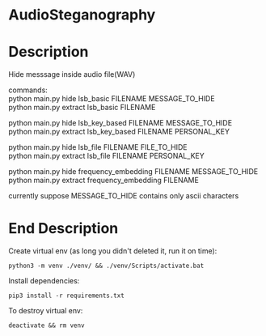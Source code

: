 # AudioSteganography

# Description
Hide messsage inside audio file(WAV)  
  
commands:  
python main.py hide lsb_basic FILENAME MESSAGE_TO_HIDE  
python main.py extract lsb_basic FILENAME  
  
python main.py hide lsb_key_based FILENAME MESSAGE_TO_HIDE  
python main.py extract lsb_key_based FILENAME PERSONAL_KEY  
  
python main.py hide lsb_file FILENAME FILE_TO_HIDE  
python main.py extract lsb_file FILENAME PERSONAL_KEY  
  
python main.py hide frequency_embedding FILENAME MESSAGE_TO_HIDE  
python main.py extract frequency_embedding FILENAME  
  
currently suppose MESSAGE_TO_HIDE contains only ascii characters  
  
# End Description
  
Create virtual env (as long you didn't deleted it, run it on time):  
  
```  
python3 -m venv ./venv/ && ./venv/Scripts/activate.bat  
```  
  
Install dependencies:  
  
```  
pip3 install -r requirements.txt  
```  
  
To destroy virtual env:  
  
```  
deactivate && rm venv  
```